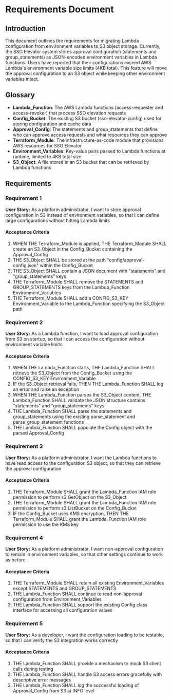 # Requirements Document

## Introduction

This document outlines the requirements for migrating Lambda configuration from environment variables to S3 object storage. Currently, the SSO Elevator system stores approval configuration (statements and group_statements) as JSON-encoded environment variables in Lambda functions. Users have reported that their configurations exceed AWS Lambda's environment variable size limits (4KB total). This feature will move the approval configuration to an S3 object while keeping other environment variables intact.

## Glossary

- **Lambda_Function**: The AWS Lambda functions (access-requester and access-revoker) that process SSO elevation requests
- **Config_Bucket**: The existing S3 bucket (sso-elevator-config) used for storing configuration and cache data
- **Approval_Config**: The statements and group_statements that define who can approve access requests and what resources they can approve
- **Terraform_Module**: The infrastructure-as-code module that provisions AWS resources for SSO Elevator
- **Environment_Variables**: Key-value pairs passed to Lambda functions at runtime, limited to 4KB total size
- **S3_Object**: A file stored in an S3 bucket that can be retrieved by Lambda functions

## Requirements

### Requirement 1

**User Story:** As a platform administrator, I want to store approval configuration in S3 instead of environment variables, so that I can define large configurations without hitting Lambda limits

#### Acceptance Criteria

1. WHEN THE Terraform_Module is applied, THE Terraform_Module SHALL create an S3_Object in the Config_Bucket containing the Approval_Config
2. THE S3_Object SHALL be stored at the path "config/approval-config.json" within the Config_Bucket
3. THE S3_Object SHALL contain a JSON document with "statements" and "group_statements" keys
4. THE Terraform_Module SHALL remove the STATEMENTS and GROUP_STATEMENTS keys from the Lambda_Function Environment_Variables
5. THE Terraform_Module SHALL add a CONFIG_S3_KEY Environment_Variable to the Lambda_Function specifying the S3_Object path

### Requirement 2

**User Story:** As a Lambda function, I want to load approval configuration from S3 on startup, so that I can access the configuration without environment variable limits

#### Acceptance Criteria

1. WHEN THE Lambda_Function starts, THE Lambda_Function SHALL retrieve the S3_Object from the Config_Bucket using the CONFIG_S3_KEY Environment_Variable
2. IF the S3_Object retrieval fails, THEN THE Lambda_Function SHALL log an error and raise an exception
3. WHEN THE Lambda_Function parses the S3_Object content, THE Lambda_Function SHALL validate the JSON structure contains "statements" and "group_statements" keys
4. THE Lambda_Function SHALL parse the statements and group_statements using the existing parse_statement and parse_group_statement functions
5. THE Lambda_Function SHALL populate the Config object with the parsed Approval_Config

### Requirement 3

**User Story:** As a platform administrator, I want the Lambda functions to have read access to the configuration S3 object, so that they can retrieve the approval configuration

#### Acceptance Criteria

1. THE Terraform_Module SHALL grant the Lambda_Function IAM role permission to perform s3:GetObject on the S3_Object
2. THE Terraform_Module SHALL grant the Lambda_Function IAM role permission to perform s3:ListBucket on the Config_Bucket
3. IF the Config_Bucket uses KMS encryption, THEN THE Terraform_Module SHALL grant the Lambda_Function IAM role permission to use the KMS key

### Requirement 4

**User Story:** As a platform administrator, I want non-approval configuration to remain in environment variables, so that other settings continue to work as before

#### Acceptance Criteria

1. THE Terraform_Module SHALL retain all existing Environment_Variables except STATEMENTS and GROUP_STATEMENTS
2. THE Lambda_Function SHALL continue to read non-approval configuration from Environment_Variables
3. THE Lambda_Function SHALL support the existing Config class interface for accessing all configuration values

### Requirement 5

**User Story:** As a developer, I want the configuration loading to be testable, so that I can verify the S3 integration works correctly

#### Acceptance Criteria

1. THE Lambda_Function SHALL provide a mechanism to mock S3 client calls during testing
2. THE Lambda_Function SHALL handle S3 access errors gracefully with descriptive error messages
3. THE Lambda_Function SHALL log the successful loading of Approval_Config from S3 at INFO level
